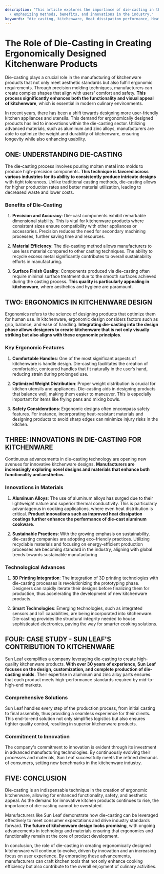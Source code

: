 ```yaml
---
description: "This article explores the importance of die-casting in the ergonomic design of kitchenware,\
  \ emphasizing methods, benefits, and innovations in the industry."
keywords: "die casting, kitchenware, Heat dissipation performance, Heat sink"
---
```

# The Role of Die-Casting in Creating Ergonomically Designed Kitchenware Products

Die-casting plays a crucial role in the manufacturing of kitchenware products that not only meet aesthetic standards but also fulfill ergonomic requirements. Through precision molding techniques, manufacturers can create complex shapes that align with users' comfort and safety. **This process significantly enhances both the functionality and visual appeal of kitchenware**, which is essential in modern culinary environments.

In recent years, there has been a shift towards designing more user-friendly kitchen appliances and utensils. This demand for ergonomically designed products has led to innovations within the die-casting sector. Utilizing advanced materials, such as aluminum and zinc alloys, manufacturers are able to optimize the weight and durability of kitchenware, ensuring longevity while also enhancing usability. 

## ONE: UNDERSTANDING DIE-CASTING

The die-casting process involves pouring molten metal into molds to produce high-precision components. **This technique is favored across various industries for its ability to consistently produce intricate designs** with tight tolerances. Unlike traditional casting methods, die-casting allows for higher production rates and better material utilization, leading to decreased waste and lower costs.

### Benefits of Die-Casting

1. **Precision and Accuracy**: Die-cast components exhibit remarkable dimensional stability. This is vital for kitchenware products where consistent sizes ensure compatibility with other appliances or accessories. Precision reduces the need for secondary machining processes, further saving time and resources.
   
2. **Material Efficiency**: The die-casting method allows manufacturers to use less material compared to other casting techniques. The ability to recycle excess metal significantly contributes to overall sustainability efforts in manufacturing.

3. **Surface Finish Quality**: Components produced via die-casting often require minimal surface treatment due to the smooth surfaces achieved during the casting process. **This quality is particularly appealing in kitchenware**, where aesthetics and hygiene are paramount.

## TWO: ERGONOMICS IN KITCHENWARE DESIGN

Ergonomics refers to the science of designing products that optimize them for human use. In kitchenware, ergonomic design considers factors such as grip, balance, and ease of handling. **Integrating die-casting into the design phase allows designers to create kitchenware that is not only visually striking but also aligns with these ergonomic principles**.

### Key Ergonomic Features

1. **Comfortable Handles**: One of the most significant aspects of kitchenware is handle design. Die-casting facilitates the creation of comfortable, contoured handles that fit naturally in the user’s hand, reducing strain during prolonged use.

2. **Optimized Weight Distribution**: Proper weight distribution is crucial for kitchen utensils and appliances. Die-casting aids in designing products that balance well, making them easier to maneuver. This is especially important for items like frying pans and mixing bowls.

3. **Safety Considerations**: Ergonomic designs often encompass safety features. For instance, incorporating heat-resistant materials and designing products to avoid sharp edges can minimize injury risks in the kitchen.

## THREE: INNOVATIONS IN DIE-CASTING FOR KITCHENWARE

Continuous advancements in die-casting technology are opening new avenues for innovative kitchenware designs. **Manufacturers are increasingly exploring novel designs and materials that enhance both functionality and aesthetics**.

### Innovations in Materials

1. **Aluminum Alloys**: The use of aluminum alloys has surged due to their lightweight nature and superior thermal conductivity. This is particularly advantageous in cooking applications, where even heat distribution is critical. **Product innovations such as improved heat dissipation coatings further enhance the performance of die-cast aluminum cookware**.

2. **Sustainable Practices**: With the growing emphasis on sustainability, die-casting companies are adopting eco-friendly practices. Utilizing recyclable materials and focusing on energy-efficient production processes are becoming standard in the industry, aligning with global trends towards sustainable manufacturing.

### Technological Advances

1. **3D Printing Integration**: The integration of 3D printing technologies with die-casting processes is revolutionizing the prototyping phase. Designers can rapidly iterate their designs before finalizing them for production, thus accelerating the development of new kitchenware products.

2. **Smart Technologies**: Emerging technologies, such as integrated sensors and IoT capabilities, are being incorporated into kitchenware. Die-casting provides the structural integrity needed to house sophisticated electronics, paving the way for smarter cooking solutions.

## FOUR: CASE STUDY - SUN LEAF'S CONTRIBUTION TO KITCHENWARE

Sun Leaf exemplifies a company leveraging die-casting to create high-quality kitchenware products. **With over 30 years of experience, Sun Leaf focuses on the design, customization, and complete production of die-casting molds**. Their expertise in aluminum and zinc alloy parts ensures that each product meets high-performance standards required by mid-to-high-end markets.

### Comprehensive Solutions

Sun Leaf handles every step of the production process, from initial casting to final assembly, thus providing a seamless experience for their clients. This end-to-end solution not only simplifies logistics but also ensures tighter quality control, resulting in superior kitchenware products.

### Commitment to Innovation

The company's commitment to innovation is evident through its investment in advanced manufacturing technologies. By continuously evolving their processes and materials, Sun Leaf successfully meets the refined demands of consumers, setting new benchmarks in the kitchenware industry.

## FIVE: CONCLUSION

Die-casting is an indispensable technique in the creation of ergonomic kitchenware, allowing for enhanced functionality, safety, and aesthetic appeal. As the demand for innovative kitchen products continues to rise, the importance of die-casting cannot be overstated.

Manufacturers like Sun Leaf demonstrate how die-casting can be leveraged effectively to meet consumer expectations and drive industry standards forward. **The future of kitchenware design looks promising**, with ongoing advancements in technology and materials ensuring that ergonomics and functionality remain at the core of product development. 

In conclusion, the role of die-casting in creating ergonomically designed kitchenware will continue to evolve, driven by innovation and an increasing focus on user experience. By embracing these advancements, manufacturers can craft kitchen tools that not only enhance cooking efficiency but also contribute to the overall enjoyment of culinary activities.
